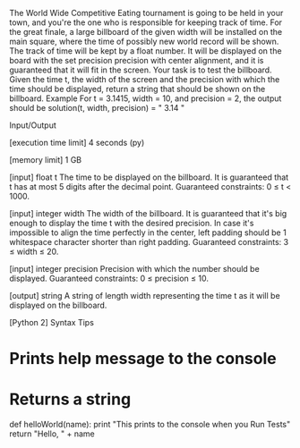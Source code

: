 The World Wide Competitive Eating tournament is going to be held in your town, and you're the one who is responsible for keeping track of time. For the great finale, a large billboard of the given width will be installed on the main square, where the time of possibly new world record will be shown.
The track of time will be kept by a float number. It will be displayed on the board with the set precision precision with center alignment, and it is guaranteed that it will fit in the screen. Your task is to test the billboard. Given the time t, the width of the screen and the precision with which the time should be displayed, return a string that should be shown on the billboard.
Example
For t = 3.1415, width = 10, and precision = 2,
the output should be
solution(t, width, precision) = "   3.14   "

Input/Output


[execution time limit] 4 seconds (py)


[memory limit] 1 GB


[input] float t
The time to be displayed on the billboard. It is guaranteed that t has at most 5 digits after the decimal point.
Guaranteed constraints:
0 ≤ t < 1000.


[input] integer width
The width of the billboard. It is guaranteed that it's big enough to display the time t with the desired precision.
In case it's impossible to align the time perfectly in the center, left padding should be 1 whitespace character shorter than right padding.
Guaranteed constraints:
3 ≤ width ≤ 20.


[input] integer precision
Precision with which the number should be displayed.
Guaranteed constraints:
0 ≤ precision ≤ 10.


[output] string
A string of length width representing the time t as it will be displayed on the billboard.


[Python 2] Syntax Tips
# Prints help message to the console
# Returns a string
def helloWorld(name):
    print "This prints to the console when you Run Tests"
    return "Hello, " + name


